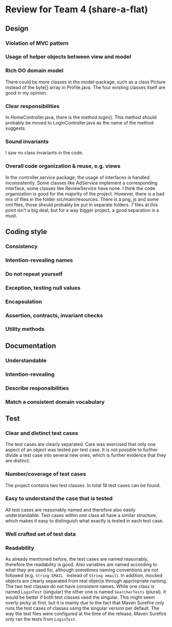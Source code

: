 # Review for Team 4 (share-a-flat)

## Design

### Violation of MVC pattern


### Usage of helper objects between view and model

### Rich OO domain model
There could be more classes in the model-package, such as a class Picture instead of the byte[] array in Profile.java. The four existing classes itself are good in my opinion.

### Clear responsibilities
In HomeController.java, there is the method login(). This method should probably be moved to LoginController.java as the name of the method suggests.

### Sound invariants
I saw no class invariants in the code.

### Overall code organization & reuse, e.g. views
In the controller.service package, the usage of interfaces is handled inconsistently. Some classes like AdService implement a corresponding interface, some classes like ReviewService have none.
I think the code organization is good for the majority of the project. However, there is a bad mix of files in the folder src/main/resources. There is a png, js and some xml files, those should probably be put in separate folders. 7 files at this point isn't a big deal, but for a way bigger project, a good separation is a must.

## Coding style

### Consistency

### Intention-revealing names

### Do not repeat yourself

### Exception, testing null values

### Encapsulation

### Assertion, contracts, invariant checks

### Utility methods

## Documentation

### Understandable

### Intention-revealing

### Describe responsibilities

### Match a consistent domain vocabulary

## Test

### Clear and distinct test cases

The test cases are clearly separated. Care was exercised that only one aspect of an object was tested per test case. It is not possible to further divide a test case into several new ones, which is further evidence that they are distinct. 

### Number/coverage of test cases

The project contains two test classes. In total 18 test cases can be found.

### Easy to understand the case that is tested

All test cases are reasonably named and therefore also easily understandable. Test cases within one class all have a similar structure, which makes it easy to distinguish what exactly is tested in each test case.

### Well crafted set of test data

### Readability

As already mentioned before, the test cases are named reasonably, therefore the readability is good. Also variables are named according to what they are used for, although sometimes naming conventions are not followed (e.g. `String EMAIL ` instead of `String email`). In addition, mocked objects are clearly separated from real objects through appriopriate naming. The two test classes do not have consistent names. While one class is named `LoginTest` (singular) the other one is named `SearcherTests` (plural). It would be better if both test classes used the singular. This might seem overly picky at first, but it is mainly due to the fact that Maven Surefire only runs the test cases of classes using the singular version per default. The way the test files were configured at the time of the release, Maven Surefire only ran the tests from `LoginTest`.